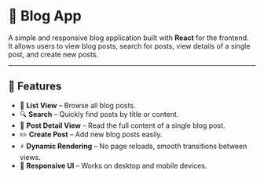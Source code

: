 # 📝 Blog App

A simple and responsive blog application built with **React** for the frontend.  
It allows users to view blog posts, search for posts, view details of a single post, and create new posts.

---

## 🚀 Features

- 📜 **List View** – Browse all blog posts.
- 🔍 **Search** – Quickly find posts by title or content.
- 📰 **Post Detail View** – Read the full content of a single blog post.
- ✏️ **Create Post** – Add new blog posts easily.
- ⚡ **Dynamic Rendering** – No page reloads, smooth transitions between views.
- 🎨 **Responsive UI** – Works on desktop and mobile devices.